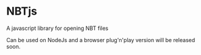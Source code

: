# NBTjs
A javascript library for opening NBT files

Can be used on NodeJs and a browser plug'n'play version will be released soon.

